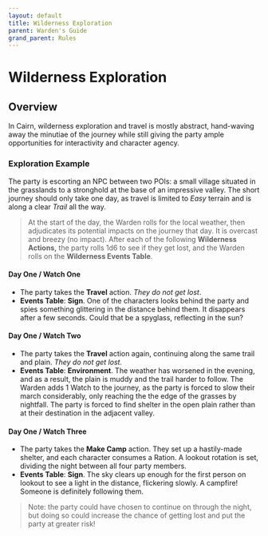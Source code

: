 ```yaml
---
layout: default
title: Wilderness Exploration
parent: Warden's Guide 
grand_parent: Rules
---
```


# Wilderness Exploration

## Overview

In Cairn, wilderness exploration and travel is mostly abstract, hand-waving away the minutiae of the journey while still giving the party ample opportunities for interactivity and character agency. 

### Exploration Example

The party is escorting an NPC between two POIs: a small village situated in the grasslands to a stronghold at the base of an impressive valley. The short journey should only take one day, as travel is limited to _Easy_ terrain and is along a clear _Trail_ all the way. 

> At the start of the day, the Warden rolls for the local weather, then adjudicates its potential impacts on the journey that day. It is overcast and breezy (no impact). After each of the following **Wilderness Actions,** the party rolls 1d6 to see if they get lost, and the Warden rolls on the **Wilderness Events Table**.

#### Day One / Watch One 

- The party takes the **Travel** action. _They do not get lost_.
- **Events Table**: **Sign**. One of the characters looks behind the party and spies something glittering in the distance behind them. It disappears after a few seconds. Could that be a spyglass, reflecting in the sun?

#### Day One / Watch Two 

- The party takes the **Travel** action again, continuing along the same trail and plain. _They do not get lost._
- **Events Table**: **Environment**. The weather has worsened in the evening, and as a result, the plain is muddy and the trail harder to follow. The Warden adds 1 Watch to the journey, as the party is forced to slow their march considerably, only reaching the the edge of the grasses by nightfall. The party is forced to find shelter in the open plain rather than at their destination in the adjacent valley.

#### Day One / Watch Three 

- The party takes the **Make Camp** action. They set up a hastily-made shelter, and each character consumes a Ration. A lookout rotation is set, dividing the night between all four party members.
- **Events Table**: **Sign**. The sky clears up enough for the first person on lookout to see a light in the distance, flickering slowly. A campfire! Someone is definitely following them.

> Note: the party could have chosen to continue on through the night, but doing so could increase the chance of getting lost and put the party at greater risk! 